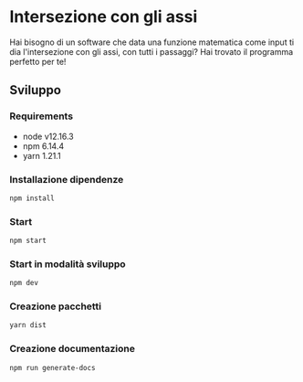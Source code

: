 # Intersezione con gli assi
Hai bisogno di un software che data una funzione matematica come input ti dia l'intersezione con gli assi, con tutti i passaggi? Hai trovato il programma perfetto per te!

## Sviluppo
### Requirements
- node v12.16.3
- npm 6.14.4
- yarn 1.21.1

### Installazione dipendenze
``` bash
npm install
```

### Start
``` bash
npm start
```

### Start in modalità sviluppo
``` bash
npm dev
```

### Creazione pacchetti
``` bash
yarn dist
```

### Creazione documentazione
``` bash
npm run generate-docs
```